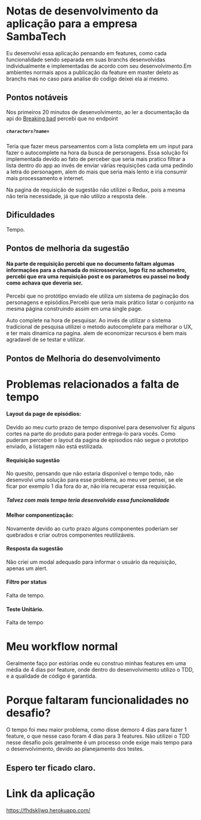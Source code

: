# Notas de desenvolvimento da aplicação para a empresa SambaTech

Eu desenvolvi essa aplicação pensando em features, como cada funcionalidade sendo separada em suas branchs desenvolvidas individualmente e implementadas de acordo com seu desenvolvimento.Em ambientes normais apos a publicação da feature em master deleto as branchs mas no caso para analise do codigo deixei ela aí mesmo.

## Pontos notáveis

Nos primeiros 20 minutos de desenvolvimento, ao ler a documentação da api do [Breaking bad](https://breakingbadapi.com/Documentation)
percebi que no endpoint 
##### `characters?name=`
Teria que fazer meus parseamentos com a lista completa em um input para fazer o autocomplete na hora da busca de personagens.
Essa solução foi implementada devido ao fato de perceber que seria mais pratico filtrar a lista dentro do app ao invés de enviar várias requisições cada uma pedindo a letra do personagem, alem do mais que seria mais lento e iria consumir mais processamento e internet.

Na pagina de requisição de sugestão não utilizei o Redux, pois a mesma não teria necessidade, já que não utilizo a resposta dele.

## Dificuldades

Tempo.

## Pontos de melhoria da sugestão
#### Na parte de requisição percebi que no documento faltam algumas informações para a chamada do microsserviço, logo fiz no achometro, percebi que era uma requisição post e os parametros eu passei no body como achava que deveria ser.

Percebi que no protótipo enviado ele utiliza um sistema de paginação dos personagens e episódios.Percebi que seria mais prático listar o conjunto na mesma página construindo assim em uma single page.

Auto complete na hora de pesquisar.
Ao invés de utilizar o sistema tradicional de pesquisa utilizei o metodo autocomplete para melhorar o UX, e ter mais dinamica na pagina. alem de economizar recursos é bem mais agradavel de se testar e utilizar.

## Pontos de Melhoria do desenvolvimento

# Problemas relacionados a falta de tempo

#### Layout da page de episódios:
Devido ao meu curto prazo de tempo disponivel para desenvolver fiz alguns cortes na parte do produto para poder entrega-lo para vocês.
Como puderam perceber o layout da pagina de episodios não segue o prototipo enviado, a listagem não está estilizada.

#### Requisição sugestão
No quesito, pensando que não estaria disponível o tempo todo, não desenvolvi uma solução para esse problema, ao meu ver pensei, se ele ficar por exemplo 1 dia fora do ar, não iria recuperar essa requisição.
##### Talvez com mais tempo teria desenvolvido essa funcionalidade

#### Melhor componentização: 
Novamente devido ao curto prazo alguns componentes poderiam ser quebrados e criar outros componentes reutilizáveis.

#### Resposta da sugestão
Não criei um modal adequado para informar o usuário da requisição, apenas um alert.

#### Filtro por status
Falta de tempo.

#### Teste Unitário.
Falta de tempo


# Meu workflow normal
Geralmente faço por estórias onde eu construo minhas features em uma média de 4 dias por feature, onde dentro do desenvolvimento utilizo o TDD, e a qualidade de código é garantida.

# Porque faltaram funcionalidades no desafio?
O tempo foi meu maior problema, como disse demoro 4 dias para fazer 1 feature, o que nesse caso foram 4 dias para 3 features.
Não utilizei o TDD nesse desafio pois geralmente é um processo onde exige mais tempo para o desenvolvimento, devido ao planejamento dos testes.

## Espero ter ficado claro.

# Link da aplicação
https://fhdskljwq.herokuapp.com/

